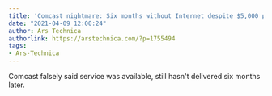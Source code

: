 ```yaml
---
title: 'Comcast nightmare: Six months without Internet despite $5,000 payment'
date: "2021-04-09 12:00:24"
author: Ars Technica
authorlink: https://arstechnica.com/?p=1755494
tags:
- Ars-Technica
---
```

Comcast falsely said service was available, still hasn't delivered six months later.